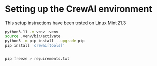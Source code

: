 # Setting up the CrewAI environment

This setup instructions have been tested on Linux Mint 21.3

```bash
python3.11 -m venv .venv
source .venv/bin/activate
python3 -m pip install --upgrade pip
pip install 'crewai[tools]'


pip freeze > requirements.txt
```



